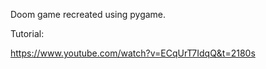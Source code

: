 Doom game recreated using pygame. 

Tutorial: 

https://www.youtube.com/watch?v=ECqUrT7IdqQ&t=2180s
